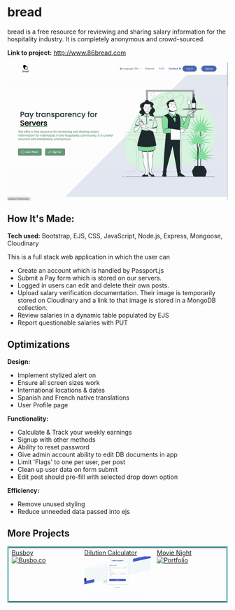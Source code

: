 # bread
bread is a free resource for reviewing and sharing salary information for the hospitality industry. It is completely anonymous and crowd-sourced.

**Link to project:** http://www.86bread.com
  <p align = 'center'>
<img align="center" src="https://github.com/WilliamPasternak/bread/blob/main/bread.gif" alt="bread project website">
</p>

## How It's Made:

**Tech used:** Bootstrap, EJS, CSS, JavaScript, Node.js, Express, Mongoose, Cloudinary 

This is a full stack web application in which the user can
- Create an account which is handled by Passport.js 
- Submit a Pay form which is stored on our servers.
- Logged in users can edit and delete their own posts.
- Upload salary verification documentation. Their image is temporarily stored on Cloudinary and a link to that image is stored in a MongoDB collection.
- Review salaries in a dynamic table populated by EJS
- Report questionable salaries with PUT

## Optimizations

**Design:**
- Implement stylized alert on 
- Ensure all screen sizes work
- International locations & dates
- Spanish and French native translations
- User Profile page

**Functionality:**
- Calculate & Track your weekly earnings 
- Signup with other methods
- Ability to reset password
- Give admin account ability to edit DB documents in app
- Limit 'Flags' to one per user, per post
- Clean up user data on form submit
- Edit post should pre-fill with selected drop down option


**Efficiency:**
- Remove unused styling
- Reduce unneeded data passed into ejs

## More Projects
<table bordercolor="#66b2b2">
  <tr>
    <td width="33.3%"  style="align:center;" valign="top">
<a target="_blank" href="https://github.com/WilliamPasternak/busboy">Busboy</a>
        <br />
      <a target="_blank" href="https://github.com/WilliamPasternak/busboy">
            <img src="https://github.com/WilliamPasternak/busboy/blob/main/busyboy.gif" width="100%"  alt="Busbo.co"/>
        </a>
    </td>
    <td width="33.3%" valign="top">
<a target="_blank" href="https://github.com/WilliamPasternak/Dilution-Calculator">Dilution Calculator</a> 
      <br />
        <a target="_blank" href="https://github.com/WilliamPasternak/Dilution-Calculator">
          <img src="https://github.com/WilliamPasternak/Dilution-Calculator/raw/main/Dilution.gif" width="100%" alt="Matching Card Game"/>
        </a>
    </td>
    <td width="33.3%" valign="top">
<a target="_blank" href="https://github.com/WilliamPasternak/MovieNight">Movie Night</a>
        <br />
        <a target="_blank" href="https://github.com/WilliamPasternak/MovieNight">
          <img src="https://github.com/WilliamPasternak/MovieNight/blob/main/MovieNight%20Walkthrough.gif" width="100%" alt="Portfolio"/>
        </a>
    </td>
  </tr>
</table>



